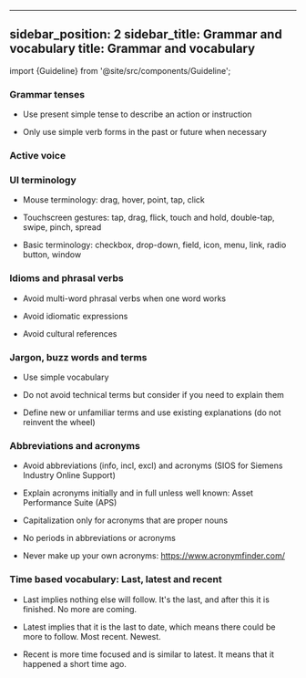 <!--
SPDX-FileCopyrightText: 2022 Siemens AG

SPDX-License-Identifier: MIT
-->

---
sidebar_position: 2
sidebar_title: Grammar and vocabulary
title: Grammar and vocabulary
---

import {Guideline} from '@site/src/components/Guideline';

### Grammar tenses

- Use present simple tense to describe an action or instruction

- Only use simple verb forms in the past or future when necessary

<div class="d-flex flex-wrap">

<span class="m-2">
<Guideline do label='click, browse, upload'></Guideline>
<Guideline do={false} label='clicking, being clicked, was clicking'></Guideline>
</span>

<span class="m-2">
<Guideline do label='file loads, file loaded'></Guideline>
<Guideline do={false} label='file is going to be loaded, file has been loaded'></Guideline>
</span>

</div>

### Active voice

<div class="d-flex flex-wrap">

<span class="m-2">
<Guideline do label='Configuration file opens.'></Guideline>
<Guideline do={false} label='The configuration file is opened.'></Guideline>
</span>

<span class="m-2">
<Guideline do label='Admin provides read-only access.'></Guideline>
<Guideline do={false} label='Read-only access is provided by Admin.'></Guideline>
</span>

<span class="m-2">
<Guideline do label='Measure performance.'></Guideline>
<Guideline do={false} label='Performance is measured.'></Guideline>
</span>

<span class="m-2">
<Guideline do label='Click submit.'></Guideline>
<Guideline do={false} label='Submit is clicked by user.'></Guideline>
</span>

<span class="m-2">
<Guideline do label='Calculate the data.'></Guideline>
<Guideline do={false} label='The data is calculated by application.'></Guideline>
</span>

</div>

### UI terminology

- Mouse terminology: drag, hover, point, tap, click

- Touchscreen gestures: tap, drag, flick, touch and hold, double-tap, swipe, pinch, spread

- Basic terminology: checkbox, drop-down, field, icon, menu, link, radio button, window

<div class="d-flex flex-wrap">

<span class="m-2">
<Guideline do label='click'></Guideline>
<Guideline do={false} label='press'></Guideline>
</span>

<span class="m-2">
<Guideline do label='hover'></Guideline>
<Guideline do={false} label='mouse over'></Guideline>
</span>

</div>

### Idioms and phrasal verbs

- Avoid multi-word phrasal verbs when one word works

- Avoid idiomatic expressions

- Avoid cultural references

<div class="d-flex flex-wrap">

<span class="m-2">
<Guideline do label='remove'></Guideline>
<Guideline do={false} label='get rid of'></Guideline>
</span>

<span class="m-2">
<Guideline do label='calculate'></Guideline>
<Guideline do={false} label='add up'></Guideline>
</span>

<span class="m-2">
<Guideline do label='continue'></Guideline>
<Guideline do={false} label='carry on'></Guideline>
</span>

<span class="m-2">
<Guideline do label='mobile device'></Guideline>
<Guideline do={false} label='Apple, Android, iOS, smartphone'></Guideline>
</span>

</div>

### Jargon, buzz words and terms

- Use simple vocabulary

- Do not avoid technical terms but consider if you need to explain them

- Define new or unfamiliar terms and use existing explanations (do not reinvent the wheel)

### Abbreviations and acronyms

- Avoid abbreviations (info, incl, excl) and acronyms (SIOS for Siemens Industry Online Support)

- Explain acronyms initially and in full unless well known: Asset Performance Suite (APS)

- Capitalization only for acronyms that are proper nouns

- No periods in abbreviations or acronyms

- Never make up your own acronyms: https://www.acronymfinder.com/

<div class="d-flex flex-wrap">

<span class="m-2">
<Guideline do label='light emitting diodes (LEDs)'></Guideline>
<Guideline do={false} label='Light Emitting Diodes (LEDS)'></Guideline>
</span>

<span class="m-2">
<Guideline do label='APS'></Guideline>
<Guideline do={false} label='A.P.S.'></Guideline>
</span>

<span class="m-2">
<Guideline do label='EU'></Guideline>
<Guideline do={false} label='E.U.'></Guideline>
</span>

<span class="m-2">
<Guideline do label='I/O component, I/O list, I/O module '></Guideline>
<Guideline do={false} label='IO component, i/o list, I-O module'></Guideline>
</span>

</div>

### Time based vocabulary: Last, latest and recent

- Last implies nothing else will follow. It's the last, and after this it is finished. No more are coming.

- Latest implies that it is the last to date, which means there could be more to follow. Most recent. Newest.

- Recent is more time focused and is similar to latest. It means that it happened a short time ago.

<div class="d-flex flex-wrap">

<span class="m-2">
<Guideline do label='Latest update'></Guideline>
<Guideline do={false} label='Last update'></Guideline>
</span>

<span class="m-2">
<Guideline do label='Latest summary'></Guideline>
<Guideline do={false} label='Last summary'></Guideline>
</span>

<span class="m-2">
<Guideline do label='Recent events'></Guideline>
<Guideline do={false} label='Last events'></Guideline>
</span>

</div>
